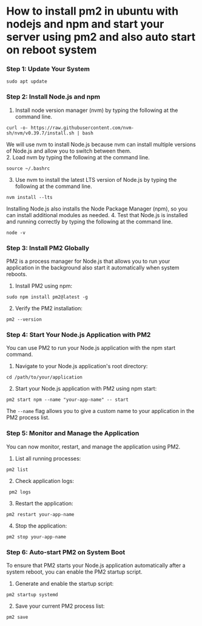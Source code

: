 # How to install pm2 in ubuntu with nodejs and npm and start your server using pm2 and also auto start on reboot system

### Step 1: Update Your System
```
sudo apt update
```

### Step 2: Install Node.js and npm
1. Install node version manager (nvm) by typing the following at the command line.
```
curl -o- https://raw.githubusercontent.com/nvm-sh/nvm/v0.39.7/install.sh | bash
```
We will use nvm to install Node.js because nvm can install multiple versions of Node.js and allow you to switch between them.  
2. Load nvm by typing the following at the command line.
  ```
  source ~/.bashrc
  ```
3. Use nvm to install the latest LTS version of Node.js by typing the following at the command line.
  ```
  nvm install --lts
  ```
Installing Node.js also installs the Node Package Manager (npm), so you can install additional modules as needed.
4. Test that Node.js is installed and running correctly by typing the following at the command line.
  ```
  node -v
  ```

### Step 3: Install PM2 Globally
PM2 is a process manager for Node.js that allows you to run your application in the background also start it automatically when system reboots.
1. Install PM2 using npm:
```
sudo npm install pm2@latest -g
```
2. Verify the PM2 installation:
```
pm2 --version
```

### Step 4: Start Your Node.js Application with PM2
You can use PM2 to run your Node.js application with the npm start command.
1. Navigate to your Node.js application's root directory:
  ```
  cd /path/to/your/application
  ```
2. Start your Node.js application with PM2 using npm start:
  ```
  pm2 start npm --name "your-app-name" -- start
  ```
The `--name` flag allows you to give a custom name to your application in the PM2 process list.


### Step 5: Monitor and Manage the Application
You can now monitor, restart, and manage the application using PM2.
1. List all running processes:
  ```
  pm2 list
  ```
2. Check application logs:
  ```
   pm2 logs
  ```
3. Restart the application:
```
pm2 restart your-app-name
```
4. Stop the application:
  ```
  pm2 stop your-app-name
  ```

### Step 6: Auto-start PM2 on System Boot
To ensure that PM2 starts your Node.js application automatically after a system reboot, you can enable the PM2 startup script.
1. Generate and enable the startup script:
```
pm2 startup systemd
```
2. Save your current PM2 process list:
  ```
  pm2 save
  ```







  
